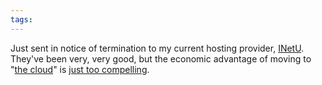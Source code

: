 ```yaml
---
tags: 
---
```


Just sent in notice of termination to my current hosting provider, [INetU](/wiki/INetU). They've been very, very good, but the economic advantage of moving to "[the cloud](/wiki/the_cloud)" is [just too compelling](/blog/moving-to-the-cloud).
